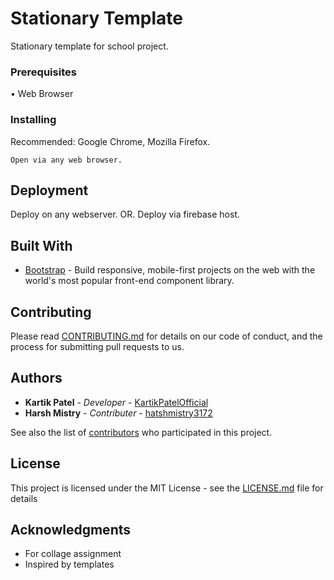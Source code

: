# Stationary Template

Stationary template for school project.


### Prerequisites

• Web Browser


### Installing

Recommended: Google Chrome, Mozilla Firefox.

```
Open via any web browser.
```

## Deployment

Deploy on any webserver.
OR.
Deploy via firebase host.

## Built With

* [Bootstrap](https://getbootstrap.com/) - Build responsive, mobile-first projects on the web with the world's most popular front-end component library.

## Contributing

Please read [CONTRIBUTING.md](https://gist.github.com/PurpleBooth/b24679402957c63ec426) for details on our code of conduct, and the process for submitting pull requests to us.

## Authors

* **Kartik Patel** - *Developer* - [KartikPatelOfficial](https://github.com/KartikPatelOfficial)
* **Harsh Mistry** - *Contributer* - [hatshmistry3172](https://github.com/hatshmistry3172)

See also the list of [contributors](https://github.com/KartikPatelOfficial/Stationary-Template/graphs/contributors) who participated in this project.

## License

This project is licensed under the MIT License - see the [LICENSE.md](LICENSE.md) file for details

## Acknowledgments

* For collage assignment
* Inspired by templates
